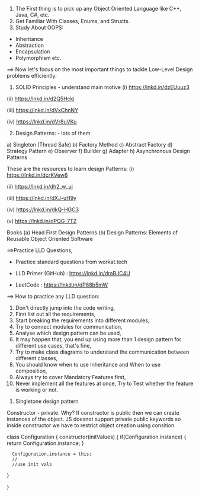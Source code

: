 1) The First thing is to pick up any Object Oriented Language like C++, Java, C#, etc.
2) Get Familiar With Classes, Enums, and Structs.
3) Study About OOPS:
- Inheritance
- Abstraction
- Encapsulation
- Polymorphism etc.

==> Now let's focus on the most important things to tackle Low-Level Design problems efficiently:

1) SOLID Principles - understand main motive
(i) https://lnkd.in/dzEUuuz3

(ii) https://lnkd.in/d2Q5Hcki

(iii) https://lnkd.in/dVxChnNY

(iv) https://lnkd.in/dVr8uVKu

2) Design Patterns: - lots of them

a) Singleton (Thread Safe)
b) Factory Method
c) Abstract Factory
d) Strategy Pattern
e) Observer
f) Builder
g) Adapter
h) Asynchronous Design Patterns

These are the resources to learn design Patterns:
(i) https://lnkd.in/dcrKVew6

(ii) https://lnkd.in/dh2_w_ui

(iii) https://lnkd.in/dXJ-uH9y

(iv) https://lnkd.in/dkQ-HGC3

(v) https://lnkd.in/dPQG-7TZ


Books
(a) Head First Design Patterns
(b) Design Patterns: Elements of Reusable Object Oriented Software

==>Practice LLD Questions,
- Practice standard questions from workat.tech
- LLD Primer (GitHub) : https://lnkd.in/draBJC4U

- LeetCode : https://lnkd.in/dP88b5mW

==> How to practice any LLD question:
1) Don't directly jump into the code writing,
2) First list out all the requirements,
3) Start breaking the requirements into different modules,
4) Try to connect modules for communication,
5) Analyse which design pattern can be used,
6) It may happen that, you end up using more than 1 design pattern for different use cases, that's fine,
7) Try to make class diagrams to understand the communication between different classes,
8) You should know when to use Inheritance and When to use composition,
9) Always try to cover Mandatory Features first,
10) Never implement all the features at once, Try to Test whether the feature is working or not.


1. Singletone design pattern

Constructor - private. Why? If constructor is public then we can create instances of the object. JS doesnot support private public keywords so inside constructor we have to restrict
object creation using consition

class Configuration {
  constructor(initValues) {
      if(Configuration.instance) {
        return Configuration.instance;
      }

      Configuration.instance = this;
      //
      //use init vals
  }


}

